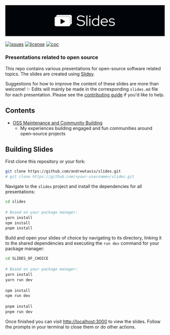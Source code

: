 <div align="center">
  <a href="https://github.com/andrewtavis/slides"><img src="https://raw.githubusercontent.com/andrewtavis/slides/main/.github/resources/SlidesGitHubBanner.png" width=1024 alt="Slides logo"></a>
</div>

[![issues](https://img.shields.io/github/issues/andrewtavis/slides?label=%20&logo=github)](https://github.com/andrewtavis/slides/issues)
[![license](https://img.shields.io/github/license/andrewtavis/slides.svg?label=%20)](LICENSE.txt)
[![coc](https://img.shields.io/badge/Contributor%20Covenant-ff69b4.svg)](.github/CODE_OF_CONDUCT.md)

### Presentations related to open source

This repo contains various presentations for open-source software related topics. The slides are created using [Slidev](https://github.com/slidevjs/slidev).

Suggestions for how to improve the content of these slides are more than welcome! ✨ Edits will mainly be made in the corresponding `slides.md` file for each presentation. Please see the [contributing guide](CONTRIBUTING.md) if you'd like to help.

## **Contents**

- [OSS Maintenance and Community Building](https://github.com/andrewtavis/slides/tree/main/oss_maintenance_and_community_building)
  - My experiences building engaged and fun communities around open-source projects

## Building Slides

First clone this repository or your fork:

```bash
git clone https://github.com/andrewtavis/slides.git
# git clone https://github.com/<your-username>/slides.git
```

Navigate to the `slides` project and install the dependencies for all presentations:

```bash
cd slides

# Based on your package manager:
yarn install
npm install
pnpm install
```

Build and open your slides of choice by navigating to its directory, linking it to the shared dependencies and executing the `run dev` command for your package manager:

```bash
cd SLIDES_OF_CHOICE

# Based on your package manager:
yarn install
yarn run dev

npm install
npm run dev

pnpm install
pnpm run dev
```

Once finished you can visit <http://localhost:3000> to view the slides. Follow the prompts in your terminal to close them or do other actions.
